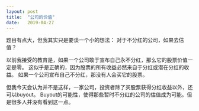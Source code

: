 ```yaml
---
layout: post
title:  "公司的价值"
date:   2019-04-27
---
```


题目有点大，但我其实只是要谈一个小的想法：
对于不分红的公司，如果去估值？

以前我接受的教育是，如果一个公司敢于宣布自己永不分红，那么它的股票价值一定是零。
这似乎是正确的，因为股票的所有收益必然来自于分红或潜在分红的收益。
如果一个公司宣布自己不分红，那没有人会买它的股票。

但我今天会认为并不是这样，一家公司，投资者除了买股票获得分红收益以外，还可以buyout。
Buyout的可能性，使得那些暂时不分红的公司的估值成为可能。但是很多人并没有看到这一点。




